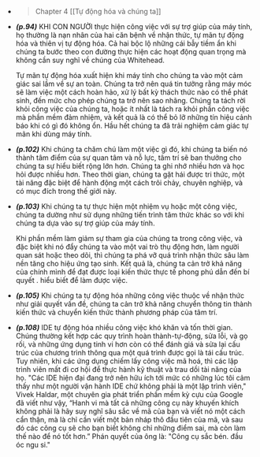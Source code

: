 - > Chapter 4 [[Tự động hóa và chúng ta]]
- ***(p.94)*** KHI CON NGƯỜI thực hiện công việc với sự trợ giúp của máy tính, họ thường là nạn nhân của hai căn bệnh về nhận thức, tự mãn tự động hóa và thiên vị tự động hóa. Cả hai bộc lộ những cái bẫy tiềm ẩn khi chúng ta bước theo con đường thực hiện các hoạt động quan trọng mà không cần suy nghĩ về chúng của Whitehead. 
  
  Tự mãn tự động hóa xuất hiện khi máy tính cho chúng ta vào một cảm giác sai lầm về sự an toàn. Chúng ta trở nên quá tin tưởng rằng máy móc sẽ làm việc một cách hoàn hảo, xử lý bất kỳ thách thức nào có thể phát sinh, đến mức cho phép chúng ta trở nên sao nhãng. Chúng ta tách rời khỏi công việc của chúng ta, hoặc ít nhất là tách ra khỏi phần công việc mà phần mềm đảm nhiệm, và kết quả là có thể bỏ lỡ những tín hiệu cảnh báo khi có gì đó không ổn. Hầu hết chúng ta đã trải nghiệm cảm giác tự mãn khi dùng máy tính.
- ***(p.102)*** Khi chúng ta chăm chú làm một việc gì đó, khi chúng ta biến nó thành tâm điểm của sự quan tâm và nỗ lực, tâm trí sẽ ban thưởng cho chúng ta sự hiểu biết rộng lớn hơn. Chúng ta ghi nhớ nhiều hơn và học hỏi được nhiều hơn. Theo thời gian, chúng ta gặt hái được tri thức, một tài năng đặc biệt để hành động một cách trôi chảy, chuyên nghiệp, và có mục đích trong thế giới này.
- ***(p.103)*** Khi chúng ta tự thực hiện một nhiệm vụ hoặc một công việc, chúng ta dường như sử dụng những tiến trình tâm thức khác so với khi chúng ta dựa vào sự trợ giúp của máy tính.
  
  Khi phần mềm làm giảm sự tham gia của chúng ta trong công việc, và đặc biệt khi nó đẩy chúng ta vào một vai trò thụ động hơn, làm người quan sát hoặc theo dõi, thì chúng ta phá vỡ quá trình nhận thức sâu làm nền tăng cho hiệu ứng tạo sinh. Kết quả là, chúng ta cản trở khả năng của chính mình để đạt được loại kiến thức thực tế phong phú dẫn đến bí quyết . hiểu biết để làm được việc.
- ***(p.105)*** Khi chúng ta tự động hóa những công việc thuộc về nhận thức như giải quyết vấn đề, chúng ta cản trở khả năng chuyển thông tin thành kiến thức và chuyển kiến thức thành phương pháp của tâm trí.
- ***(p.108)*** IDE tự động hóa nhiều công việc khó khăn và tốn thời gian. Chúng thường kết hợp các quy trình hoàn thành-tự-động, sửa lỗi, và gọ rối, và những ứng dụng tinh vi hơn còn có thể đánh giá và sửa lại cấu trúc của chương trình thông qua một quá trình được gọi là tái cấu trúc. Tuy nhiên, khi các ứng dụng chiếm lấy công việc mã hoá, thì các lập trình viên mất đi cơ hội để thực hành kỹ thuật và trau dồi tài năng của họ. "Các IDE hiện đại đang trở nên hữu ích tới mức có những lúc tôi cảm thấy như một người vận hành IDE chứ không phải là một lập trình viên," Vivek Haldar, một chuyên gia phát triển phần mềm kỳ cựu của Google đã viết như vậy, “Hanh vi mà tất cả những công cụ này khuyến khích không phải là hãy suy nghĩ sâu sắc về mã của bạn và viết nó một cách cẩn thận, mà là chỉ cần viết một bản nháp thô đầu tiên của mã, và sau đó các công cụ sẽ cho bạn biết không chỉ những điểm sai, mà còn làm thế nào để nó tốt hơn.” Phán quyết của ông là: "Công cụ sắc bén. đầu óc ngu si."